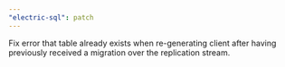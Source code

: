 ```yaml
---
"electric-sql": patch
---
```


Fix error that table already exists when re-generating client after having previously received a migration over the replication stream.
